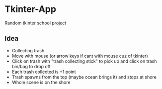 # Tkinter-App
Random tkinter school project
## Idea
- Collecting trash
- Move with mouse (or arrow keys if cant with mouse cuz of tkinter)
- Click on trash with "trash collecting stick" to pick up and click on trash bin/bag to drop off
- Each trash collected is +1 point
- Trash spawns from the top (maybe ocean brings it) and stops at shore
- Whole scene is on the shore
